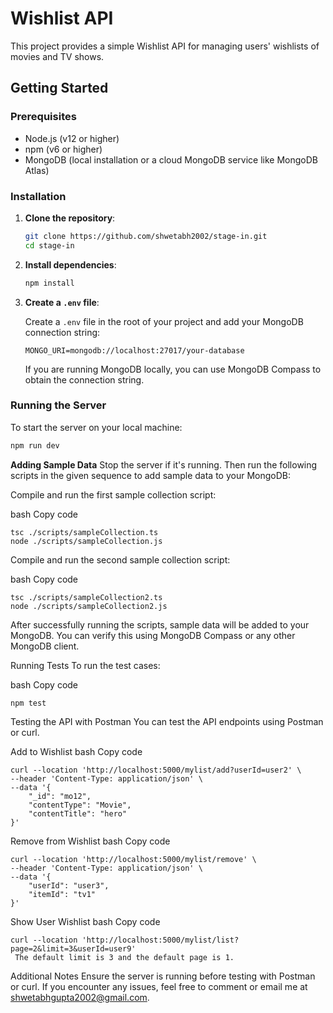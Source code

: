 # Wishlist API

This project provides a simple Wishlist API for managing users' wishlists of movies and TV shows.

## Getting Started

### Prerequisites

- Node.js (v12 or higher)
- npm (v6 or higher)
- MongoDB (local installation or a cloud MongoDB service like MongoDB Atlas)

### Installation

1. **Clone the repository**:

    ```bash
    git clone https://github.com/shwetabh2002/stage-in.git
    cd stage-in
    ```

2. **Install dependencies**:

    ```bash
    npm install
    ```

3. **Create a `.env` file**:

    Create a `.env` file in the root of your project and add your MongoDB connection string:

    ```
    MONGO_URI=mongodb://localhost:27017/your-database
    ```

    If you are running MongoDB locally, you can use MongoDB Compass to obtain the connection string.

### Running the Server

To start the server on your local machine:

```bash
npm run dev
```
**Adding Sample Data**
Stop the server if it's running. Then run the following scripts in the given sequence to add sample data to your MongoDB:

Compile and run the first sample collection script:

bash
Copy code
```
tsc ./scripts/sampleCollection.ts
node ./scripts/sampleCollection.js
```
Compile and run the second sample collection script:

bash
Copy code
```
tsc ./scripts/sampleCollection2.ts
node ./scripts/sampleCollection2.js
```
After successfully running the scripts, sample data will be added to your MongoDB. You can verify this using MongoDB Compass or any other MongoDB client.

Running Tests
To run the test cases:

bash
Copy code
```
npm test
```
Testing the API with Postman
You can test the API endpoints using Postman or curl.

Add to Wishlist
bash
Copy code
```
curl --location 'http://localhost:5000/mylist/add?userId=user2' \
--header 'Content-Type: application/json' \
--data '{
    "_id": "mo12",
    "contentType": "Movie",
    "contentTitle": "hero"
}'
```
Remove from Wishlist
bash
Copy code
```
curl --location 'http://localhost:5000/mylist/remove' \
--header 'Content-Type: application/json' \
--data '{
    "userId": "user3",
    "itemId": "tv1"
}'
```
Show User Wishlist
bash
Copy code
```
curl --location 'http://localhost:5000/mylist/list?page=2&limit=3&userId=user9'
 The default limit is 3 and the default page is 1.
```
Additional Notes
Ensure the server is running before testing with Postman or curl.
If you encounter any issues, feel free to comment or email me at shwetabhgupta2002@gmail.com.
